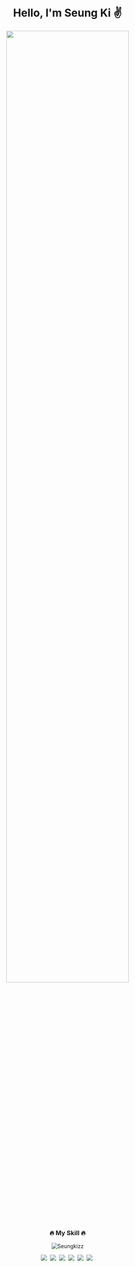 
<div align=center>
 <h1>Hello, I'm Seung Ki ✌️</h1>
</div>
<p align="center">
 <img src="https://user-images.githubusercontent.com/130020647/261239375-99eec636-6afe-478e-9c03-0228f5453231.jpg" width="80%" >
</p>

<h3 align=center> 🔥 My Skill 🔥</h3>
 <p align="center"> <img src="https://komarev.com/ghpvc/?username=Seungkizz&label=Profile%20views&color=0e75b6&style=flat" alt="Seungkizz" /></p>
<div align=center>
  <img src="https://img.shields.io/badge/Java-3766AB?style=flat-square&logo=java&logoColor=white"/></a>&nbsp 
  <img src="https://img.shields.io/badge/Spring-6DB33F?style=flat-square&logo=Spring&logoColor=white"/></a>&nbsp
  <img src="https://img.shields.io/badge/Javascript-F7DF1E?style=flat-square&logo=javascript&logoColor=white"/></a>&nbsp 
  <img src="https://img.shields.io/badge/jquery-0769AD?style=flat-square&logo=jquery&logoColor=white"/></a>&nbsp 
  <img src="https://img.shields.io/badge/HTML5-E34F26?style=flat-square&logo=HTML5&logoColor=white"/></a>&nbsp 
  <img src="https://img.shields.io/badge/CSS3-1572B6?style=flat-square&logo=CSS3&logoColor=white"/></a>&nbsp 
</div>
<!--
**Seungkizz/Seungkizz** is a ✨ _special_ ✨ repository because its `README.md` (this file) appears on your GitHub profile.

Here are some ideas to get you started:

- 🔭 I’m currently working on ...
- 🌱 I’m currently learning ...
- 👯 I’m looking to collaborate on ...
- 🤔 I’m looking for help with ...
- 💬 Ask me about ...
- 📫 How to reach me: ...
- 😄 Pronouns: ...
- ⚡ Fun fact: ...
-->
